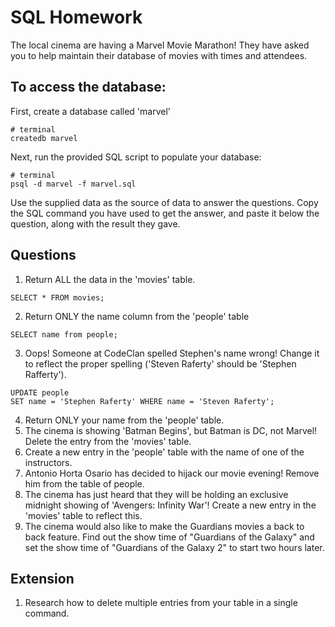 # SQL Homework

The local cinema are having a Marvel Movie Marathon! They have asked you to help maintain their database of movies with times and attendees.

## To access the database:

First, create a database called 'marvel'

```
# terminal
createdb marvel
```

Next, run the provided SQL script to populate your database:

```
# terminal
psql -d marvel -f marvel.sql
```

Use the supplied data as the source of data to answer the questions. Copy the SQL command you have used to get the answer, and paste it below the question, along with the result they gave.

## Questions

1.  Return ALL the data in the 'movies' table.

```
SELECT * FROM movies;
```

2.  Return ONLY the name column from the 'people' table

```
SELECT name from people;
```

3.  Oops! Someone at CodeClan spelled Stephen's name wrong! Change it to reflect the proper spelling ('Steven Raferty' should be 'Stephen Rafferty').

```
UPDATE people
SET name = 'Stephen Raferty' WHERE name = 'Steven Raferty';
```

4.  Return ONLY your name from the 'people' table.
5.  The cinema is showing 'Batman Begins', but Batman is DC, not Marvel! Delete the entry from the 'movies' table.
6.  Create a new entry in the 'people' table with the name of one of the instructors.
7.  Antonio Horta Osario has decided to hijack our movie evening! Remove him from the table of people.
8.  The cinema has just heard that they will be holding an exclusive midnight showing of 'Avengers: Infinity War'! Create a new entry in the 'movies' table to reflect this.
9.  The cinema would also like to make the Guardians movies a back to back feature. Find out the show time of "Guardians of the Galaxy" and set the show time of "Guardians of the Galaxy 2" to start two hours later.

## Extension

1.  Research how to delete multiple entries from your table in a single command.
